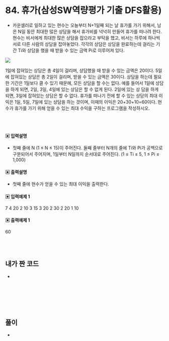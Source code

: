 # 84. 휴가(삼성SW역량평가 기출 DFS활용)

* 카운셀러로 일하고 있는 현수는 오늘부터 N+1일째 되는 날 휴가를 가기 위해서, 남은 N일 동안 최대한 많은 상담을 해서 휴가비를 넉넉히 만들어 휴가를 떠나려 한다.
현수는 비서에게 최대한 많은 상담을 잡으라고 부탁을 했고, 비서는 하루에 하나씩 서로 다른 사람의 상담을 잡아놓았다.
각각의 상담은 상담을 완료하는데 걸리는 기간 Ti와 상담을 했을 때 받을 수 있는 금액 Pi로 이루어져 있다.


![](https://github.com/MinsoftK/c-Algorithm_Q/blob/master/img/84.png?raw=true)

1일에 잡혀있는 상담은 총 4일이 걸리며, 상담했을 때 받을 수 있는 금액은 20이다. 5일에 잡혀있는 상담은 총 2일이 걸리며, 받을 수 있는 금액은 30이다.
상담을 하는데 필요한 기간은 1일보다 클 수 있기 때문에, 모든 상담을 할 수는 없다. 예를 들어서 1일에 상담을 하게 되면, 2일, 3일, 4일에 있는 상담은 할 수 없게 된다. 2일에 있는 상
담을 하게 되면, 3일에 잡혀있는 상담은 할 수 없다.
휴가를 떠나기 전에 할 수 있는 상담의 최대 이익은 1일, 5일, 7일에 있는 상담을 하는 것이며, 이때의 이익은 20+30+10=60이다.
현수가 휴가를 가기 위해 얻을 수 있는 최대 수익을 구하는 프로그램을 작성하시오.

<br/>
<br/>

#### ▣ 입력설명

* 첫째 줄에 N (1 ≤ N ≤ 15)이 주어진다.
둘째 줄부터 N개의 줄에 Ti와 Pi가 공백으로 구분되어서 주어지며, 1일부터 N일까지 순서대로 주어진다. (1 ≤ Ti ≤ 5, 1 ≤ Pi ≤ 1,000)





#### ▣ 출력설명

* 첫째 줄에 현수가 얻을 수 있는 최대 이익을 출력한다.


#### ▣ 입력예제 1
7
4 20
2 10
3 15
3 20
2 30
2 20
1 10



#### ▣ 출력예제 1
60

<br/>
<br/>


## 내가 짠 코드
* 

<br/>

```c++


```


<br><br> 

## 풀이
*
<br/>

```c++

```
